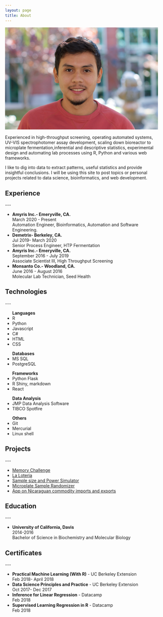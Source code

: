 ```yaml
---
layout: page
title: About
---
```

<head>
	<link rel="stylesheet" type="text/css" href="/css/aboutme.css"> 
</head>
<img class= "silvio_photo" src="/img/silvio_ortiz.jpg" />
<p>Experienced in high-throughput screening, operating automated systems, UV-VIS spectrophotomer assay development, scaling down bioreactor to microplate fermentation,inferential and descriptive statistics, experimental design and automating lab processes using R, Python and various web frameworks.</p>
<p> I like to dig into data to extract patterns, useful statistics and provide insightful conclusions.
 I will be using this site to post topics or personal projects related to data science, bioinformatics, and web development. </p>

<h2>Experience</h2>
---
<ul>
<li><b>Amyris Inc.- Emeryville, CA.</b><div class = "resume_date">March 2020 - Present</div></li>
  Automation Engineer, Bioinformatics, Automation and Software Engineering. 
<li><b>Demetrix- Berkeley, CA.</b><div class = "resume_date">Jul 2019- March 2020</div></li> 
  Senior Process Engineer, HTP Fermentation 
<li><b>Amyris Inc.- Emeryville, CA.</b><div class = "resume_date">September 2016 - July 2019</div></li>
  Associate Scientist III,  High Throughput Screening  
<li><b>Monsanto Co.- Woodland, CA.</b><div class = "resume_date">June 2016 - August 2016</div></li>
  Molecular Lab Technician, Seed Health 
</ul>

<h2>Technologies</h2>  
---
<ul>
<b>Languages</b>
  <li>R</li>
  <li>Python</li>
  <li>Javascript</li>
  <li>C#</li>
  <li>HTML</li>
  <li>CSS </li>
</ul>
<ul>
<b>Databases</b>
  <li>MS SQL</li>
  <li>PostgreSQL</li> 
</ul>
<ul>
<b>Frameworks</b>
  <li>Python Flask</li>
  <li>R Shiny, markdown</li>
  <li>React</li>
</ul>
<ul>
<b>Data Analysis </b>
  <li>JMP Data Analysis Software</li>
  <li>TIBCO Spotfire</li>
</ul>
<ul>
<b>Others</b>
  <li>Git</li>
  <li>Mercurial</li>
  <li>Linux shell</li>
</ul>

<h2>Projects</h2>
---
<ul>
  <li><a href="http://silvioaburto.github.io/memory_game/">Memory Challenge</a></li>
  <li><a href="http://silvioaburto.github.io/loteria/">La Loteria</a></li>
  <li><a href="https://sortizaburto.shinyapps.io/power_calculator/">Sample size and Power Simulator</a></li>
  <li><a href="https://sortizaburto.shinyapps.io/plate_map_randomizer/">Microplate Sample Randomizer</a></li>
  <li><a href="https://sortizaburto.shinyapps.io/nicaragua_commodity_trade/">App on Nicaraguan commodity imports and exports</a></li>
</ul>

<h2>Education</h2>
---
<ul>
<li><b>University of California, Davis</b><div class = "resume_date">2014-2016</div></li>
Bachelor of Science in Biochemistry and Molecular Biology  
</ul>

<h2>Certificates</h2>
---
<ul>
	<li><b>Practical Machine Learning (With R)</b> - UC Berkeley Extension</li>
	<div class = "resume_date">Feb 2018- April 2018</div>
	<li><b>Data Science Principles and Practice</b> - UC Berkeley Extension</li>
	<div class = "resume_date">Oct 2017- Dec 2017</div>
	<li><b>Inference for Linear Regression</b> - Datacamp</li>
	<div class = "resume_date">Feb 2018</div>
	<li><b>Supervised Learning Regression in R</b> - Datacamp</li>
	<div class = "resume_date">Feb 2018</div>
</ul>




